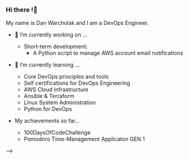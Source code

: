 ### Hi there !👋

My name is Dan Warcholak and I am a DevOps Engineer. 

- 🔭 I’m currently working on ... 

   - Short-term development:
     - A Python script to manage AWS account email notifications

- 🌱 I’m currently learning ...
    - Core DevOps principles and tools
    - Self certifications for DevOps Engineering
    - AWS Cloud Infrastructure
    - Ansible & Terraform
    - Linux System Administration
    - Python for DevOps


- My achievements so far...
    - 100DaysOfCodeChallenge
    - Pomodoro Time-Management Applicaton GEN 1

-->
